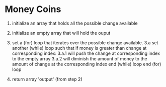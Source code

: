 # Money Coins

1. initialize an array that holds all the possible change available
2. initialize an empty array that will hold the ouput

3. set a (for) loop that iterates over the possible change available.
    3.a set another (while) loop such that if money is greater than change at corresponding index:
        3.a.1 will push the change at corresponding index to the empty array
        3.a.2 will diminish the amount of money to the amount of change at the corresponding index
    end (while) loop
end (for) loop

4. return array 'output' (from step 2)
